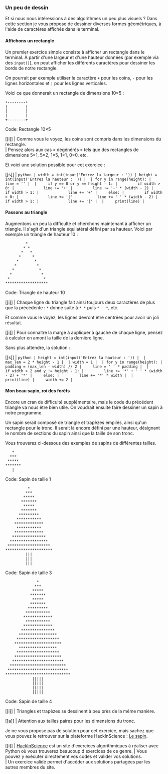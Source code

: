### Un peu de dessin

Et si nous nous intéressions à des algorithmes un peu plus visuels ?
Dans cette section je vous propose de dessiner diverses formes géométriques, à l'aide de caractères affichés dans le terminal.

#### Affichons un rectangle

Un premier exercice simple consiste à afficher un rectangle dans le terminal.
À partir d'une largeur et d'une hauteur données (par exemple via des `input()`), on peut afficher les différents caractères pour dessiner les bords de notre rectangle.

On pourrait par exemple utiliser le caractère `+` pour les coins, `-` pour les lignes horizontales et `|` pour les lignes verticales.

Voici ce que donnerait un rectangle de dimensions 10×5 :

```
+--------+
|        |
|        |
|        |
+--------+
```
Code: Rectangle 10×5

[[i]]
| Comme vous le voyez, les coins sont compris dans les dimensions du rectangle.  
| Pensez alors aux cas « dégénérés » tels que des rectangles de dimensions 5×1, 5×2, 1×5, 1×1, 0×0, etc.

Et voici une solution possible pour cet exercice :

[[s]]
| ```python
| width = int(input('Entrez la largeur : '))
| height = int(input('Entrez la hauteur : '))
| 
| for y in range(height):
|     line = ''
| 
|     if y == 0 or y == height - 1:
|         if width > 0:
|             line += '+'
|         line += '-' * (width - 2)
|         if width > 1:
|             line += '+'
|     else:
|         if width > 0:
|             line += '|'
|         line += ' ' * (width - 2)
|         if width > 1:
|             line += '|'
| 
|     print(line)
| ```

#### Passons au triangle

Augmentons un peu la difficulté et cherchons maintenant à afficher un triangle.
Il s'agit d'un triangle équilatéral défini par sa hauteur. Voici par exemple un triangle de hauteur 10 :

```
         *
        * *
       *   *
      *     *
     *       *
    *         *
   *           *
  *             *
 *               *
*******************
```
Code: Triangle de hauteur 10

[[i]]
| Chaque ligne du triangle fait ainsi toujours deux caractères de plus que la précédente : `*` donne suite à `* *` puis `*   *`, etc.

Et comme vous le voyez, les lignes devront être centrées pour avoir un joli résultat.

[[i]]
| Pour connaître la marge à appliquer à gauche de chaque ligne, pensez à calculer en amont la taille de la dernière ligne.

Sans plus attendre, la solution :

[[s]]
| ```python
| height = int(input('Entrez la hauteur : '))
| 
| max_len = 2 * height - 1
| 
| width = 1
| 
| for y in range(height):
|     padding = (max_len - width) // 2
|     line = ' ' * padding
| 
|     if width > 2 and y != height - 1:
|         line += '*' + ' ' * (width - 2) + '*'
|     else:
|         line += '*' * width
| 
|     print(line)
|     width += 2
| ```

#### Mon beau sapin, roi des forêts

Encore un cran de difficulté supplémentaire, mais le code du précédent triangle va nous être bien utile.
On voudrait ensuite faire dessiner un sapin à notre programme.

Un sapin serait composé de triangle et trapèzes empilés, ainsi qu'un rectangle pour le tronc.
Il serait là encore défini par une hauteur, désignant le nombre de sections du sapin ainsi que la taille de son tronc.

Vous trouverez ci-dessous des exemples de sapins de différentes tailles.

```
   *
  ***
 *****
*******
   |
```
Code: Sapin de taille 1

```
          *
         ***
        *****
       *******
        *****
       *******
      *********
     ***********
    *************
     ***********
    *************
   ***************
  *****************
 *******************
*********************
         |||
         |||
         |||
```
Code: Sapin de taille 3

```
              *
             ***
            *****
           *******
            *****
           *******
          *********
         ***********
        *************
         ***********
        *************
       ***************
      *****************
     *******************
    *********************
      *****************
     *******************
    *********************
   ***********************
  *************************
 ***************************
*****************************
            |||||
            |||||
            |||||
            |||||
```
Code: Sapin de taille 4

[[i]]
| Triangles et trapèzes se dessinent à peu près de la même manière.

[[a]]
| Attention aux tailles paires pour les dimensions du tronc.

Je ne vous propose pas de solution pour cet exercice, mais sachez que vous pouvez le retrouver sur la plateforme HackInScience : [Le sapin](https://www.hackinscience.org/exercises/sapin).

[[i]]
| [HackInScience](https://www.hackinscience.org/) est un site d'exercices algorithmiques à réaliser avec Python où vous trouverez beaucoup d'exercices de ce genre.
| Vous pouvez y exécuter directement vos codes et valider vos solutions.  
| Un exercice validé permet d'accéder aux solutions partagées par les autres membres du site.
